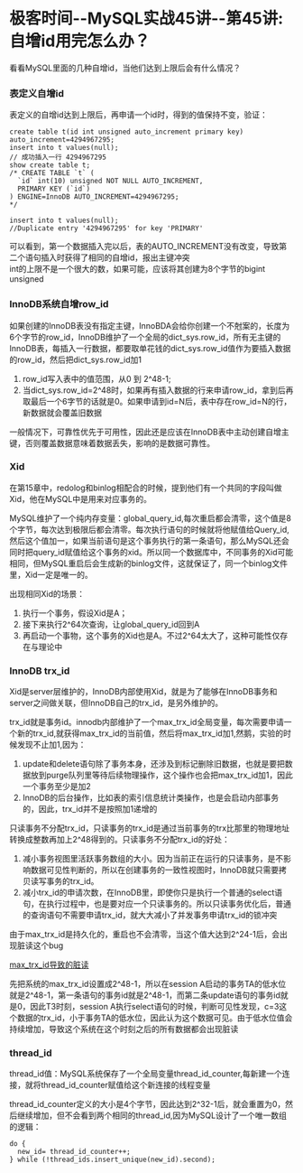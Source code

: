 # 极客时间--MySQL实战45讲--第45讲:自增id用完怎么办？

看看MySQL里面的几种自增id，当他们达到上限后会有什么情况？

### 表定义自增id
表定义的自增id达到上限后，再申请一个id时，得到的值保持不变，验证：

    create table t(id int unsigned auto_increment primary key) auto_increment=4294967295;
    insert into t values(null);
    // 成功插入一行 4294967295
    show create table t;
    /* CREATE TABLE `t` (
      `id` int(10) unsigned NOT NULL AUTO_INCREMENT,
      PRIMARY KEY (`id`)
    ) ENGINE=InnoDB AUTO_INCREMENT=4294967295;
    */

    insert into t values(null);
    //Duplicate entry '4294967295' for key 'PRIMARY'

可以看到，第一个数据插入完以后，表的AUTO_INCREMENT没有改变，导致第二个语句插入时获得了相同的自增id，报出主键冲突    
int的上限不是一个很大的数，如果可能，应该将其创建为8个字节的bigint unsigned

### InnoDB系统自增row_id

如果创建的InnoDB表没有指定主键，InnoBDA会给你创建一个不尅案的，长度为6个字节的row_id，InnoDB维护了一个全局的dict_sys.row_id，所有无主键的InnoDB表，每插入一行数据，都要取单花钱的dict_sys.row_id值作为要插入数据的row_id，然后把dict_sys.row_id加1


1. row_id写入表中的值范围，从0 到 2^48-1;
2. 当dict_sys.row_id=2^48时，如果再有插入数据的行来申请row_id，拿到后再取最后一个6字节的话就是0。如果申请到id=N后，表中存在row_id=N的行，新数据就会覆盖旧数据

一般情况下，可靠性优先于可用性，因此还是应该在InnoDB表中主动创建自增主键，否则覆盖数据意味着数据丢失，影响的是数据可靠性。

### Xid
在第15章中，redolog和binlog相配合的时候，提到他们有一个共同的字段叫做Xid，他在MySQL中是用来对应事务的。

MySQL维护了一个纯内存变量：global_query_id,每次重启都会清零，这个值是8个字节，每次达到极限后都会清零。每次执行语句的时候就将他赋值给Query_id,然后这个值加一，如果当前语句是这个事务执行的第一条语句，那么MySQL还会同时把query_id赋值给这个事务的xid。所以同一个数据库中，不同事务的Xid可能相同，但MySQL重启后会生成新的binlog文件，这就保证了，同一个binlog文件里，Xid一定是唯一的。

出现相同Xid的场景：
1. 执行一个事务，假设Xid是A；
2. 接下来执行2^64次查询，让global_query_id回到A
3. 再启动一个事物，这个事务的Xid也是A。不过2^64太大了，这种可能性仅存在与理论中

### InnoDB trx_id
Xid是server层维护的，InnoDB内部使用Xid，就是为了能够在InnoDB事务和server之间做关联，但InnoDB自己的trx_id，是另外维护的。

trx_id就是事务id。innodb内部维护了一个max_trx_id全局变量，每次需要申请一个新的trx_id,就获得max_trx_id的当前值，然后将max_trx_id加1,然鹅，实验的时候发现不止加1,因为：
1. update和delete语句除了事务本身，还涉及到标记删除旧数据，也就是要把数据放到purge队列里等待后续物理操作，这个操作也会把max_trx_id加1，因此一个事务至少是加2
2. InnoDB的后台操作，比如表的索引信息统计类操作，也是会启动内部事务的，因此，trx_id并不是按照加1递增的

只读事务不分配trx_id，只读事务的trx_id是通过当前事务的trx比那里的物理地址转换成整数再加上2^48得到的。只读事务不分配trx_id的好处：
1. 减小事务视图里活跃事务数组的大小。因为当前正在运行的只读事务，是不影响数据可见性判断的，所以在创建事务的一致性视图时，InnoDB就只需要拷贝读写事务的trx_id。
2. 减小trx_id的申请次数，在InnoDB里，即使你只是执行一个普通的select语句，在执行过程中，也是要对应一个只读事务的。所以只读事务优化后，普通的查询语句不需要申请trx_id，就大大减小了并发事务申请trx_id的锁冲突

由于max_trx_id是持久化的，重启也不会清零，当这个值大达到2^24-1后，会出现脏读这个bug

[max_trx_id导致的脏读](../images/mysql实战45讲/max_trx_id导致的脏读.png)

先把系统的max_trx_id设置成2^48-1，所以在session A启动的事务TA的低水位就是2^48-1，第一条语句的事务id就是2^48-1，而第二条update语句的事务id就是0，因此T3时刻，session A执行select语句的时候，判断可见性发现，c=3这个数据的trx_id，小于事务TA的低水位，因此认为这个数据可见。由于低水位值会持续增加，导致这个系统在这个时刻之后的所有数据都会出现脏读


### thread_id
thread_id值：MySQL系统保存了一个全局变量thread_id_counter,每新建一个连接，就将thread_id_counter赋值给这个新连接的线程变量

thread_id_counter定义的大小是4个字节，因此达到2^32-1后，就会重置为0，然后继续增加，但不会看到两个相同的thread_id,因为MySQL设计了一个唯一数组的逻辑：

    do {
      new_id= thread_id_counter++;
    } while (!thread_ids.insert_unique(new_id).second);
